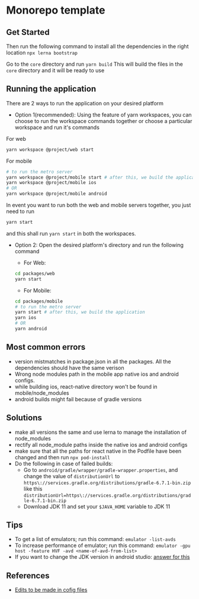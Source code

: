 # Monorepo template

## Get Started

Then run the following command to install all the dependencies in the right location
`npx lerna bootstrap`

Go to the `core` directory and run
`yarn build`
This will build the files in the `core` directory and it will be ready to use


## Running the application
There are 2 ways to run the application on your desired platform

- Option 1(recommended): Using the feature of yarn workspaces, you can choose to run the workspace commands together or choose a particular workspace and run it's commands

For web
```bash
yarn workspace @project/web start
```

For mobile
```bash
# to run the metro server
yarn workspace @project/mobile start # after this, we build the application
yarn workspace @project/mobile ios
# OR
yarn workspace @project/mobile android
```

In event you want to run both the web and mobile servers together, you just need to run
```bash
yarn start
```
and this shall run `yarn start` in both the workspaces.

- Option 2: Open the desired platform's directory and run the following command

  - For Web:

  ```bash
  cd packages/web
  yarn start
  ```

  - For Mobile:

  ```bash
  cd packages/mobile
  # to run the metro server
  yarn start # after this, we build the application
  yarn ios
  # OR
  yarn android
  ```

## Most common errors

- version mistmatches in package.json in all the packages. All the dependencies should have the same verison
- Wrong node modules path in the mobile app native ios and android configs.
- while building ios, react-native directory won't be found in mobile/node_modules
- android builds might fail because of gradle versions

## Solutions
- make all versions the same and use lerna to manage the installation of node_modules
- rectify all node_module paths inside the native ios and android configs
- make sure that all the paths for react native in the Podfile have been changed and then run `npx pod-install`
- Do the following in case of failed builds:
  - Go to `android/gradle/wrapper/gradle-wrapper.properties`, and change the value of `distributionUrl` to `https\://services.gradle.org/distributions/gradle-6.7.1-bin.zip` like  this `distributionUrl=https\://services.gradle.org/distributions/gradle-6.7.1-bin.zip`
  - Download JDK 11 and set your `$JAVA_HOME` variable to JDK 11

## Tips
- To get a list of emulators; run this command: `emulator -list-avds`
- To increase performance of emulator; run this command:  `emulator -gpu host -feature HVF -avd <name-of-avd-from-list>`
- If you want to change the JDK version in android studio: [answer for this](https://stackoverflow.com/a/67414820/7879090)

## References
- [Edits to be made in cofig files](https://medium.com/@ratebseirawan/react-native-0-63-monorepo-walkthrough-36ea27d95e26)